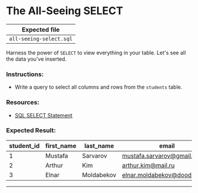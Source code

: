 # The All-Seeing SELECT

| Expected file |
| ------------- |
| `all-seeing-select.sql` |

Harness the power of `SELECT` to view everything in your table. Let's see all the data you've inserted.

### Instructions:

- Write a query to select all columns and rows from the `students` table.

### Resources:

- [SQL SELECT Statement](https://www.w3schools.com/sql/sql_select.asp)

### Expected Result:

| student_id | first_name | last_name      | email                           | enrollment_date |
|------------|------------|----------------|---------------------------------|-----------------|
| 1          | Mustafa    | Sarvarov       | mustafa.sarvarov@gmail.com      | 2023-10-04      |
| 2          | Arthur     | Kim            | arthur.kim@mail.ru             | 2024-10-04      |
| 3          | Elnar      | Moldabekov     | elnar.moldabekov@doodocs.net    | 2023-01-16      |

---
